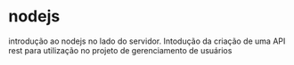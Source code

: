# nodejs
introdução ao nodejs no lado do servidor. Intodução da criação de uma API rest para utilização no projeto de gerenciamento de usuários
